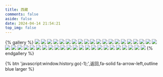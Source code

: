 ```yaml
---
title: 西藏
comments: false
aside: false
date: 2024-04-14 21:54:21
top_img: false
---
```


{% gallery %}
![](https://blogfiles.oss.fyz666.xyz/webp/a4ddec62-1cb6-4fbf-9972-5a96aa3143c3.webp)
![](https://blogfiles.oss.fyz666.xyz/webp/1b62d062-233f-4ce9-b3e2-a81af02060bf.webp)
![](https://blogfiles.oss.fyz666.xyz/webp/26bf36ea-9b88-4d86-8454-ac0ca74a1eea.webp)
![](https://blogfiles.oss.fyz666.xyz/webp/2c26cd05-9767-4f12-8ff8-f71402d84d0c.webp)
![](https://blogfiles.oss.fyz666.xyz/webp/a90ac41e-8dd2-43e6-bd09-660d3a6c8a38.webp)
![](https://blogfiles.oss.fyz666.xyz/webp/8b69515e-9d98-4ad8-a047-6984e25ab277.webp)
![](https://blogfiles.oss.fyz666.xyz/webp/87a4f33d-a748-48b8-b31f-0b27a766da4e.webp)
![](https://blogfiles.oss.fyz666.xyz/jpeg/8eaa0297-3f78-420f-b91f-0c99afe21103.jpeg)
![](https://blogfiles.oss.fyz666.xyz/webp/e322467a-27e8-42c2-81e3-62a447ff52ef.webp)
![](https://blogfiles.oss.fyz666.xyz/webp/a0d99122-d556-4659-b69a-64d076e24d50.webp)
![](https://blogfiles.oss.fyz666.xyz/webp/a095cd35-6ac3-4d82-9dd5-db7fb01d65b5.webp)
![](https://blogfiles.oss.fyz666.xyz/webp/b2b79fc4-189e-4d0e-bcf7-e397f67724e8.webp)
![](https://blogfiles.oss.fyz666.xyz/webp/dde04861-475f-4dbe-bef2-b343adf7bbcc.webp)
![](https://blogfiles.oss.fyz666.xyz/webp/77bfe266-a86e-4641-857d-8bd20d80a711.webp)
![](https://blogfiles.oss.fyz666.xyz/webp/fd9d97c5-f367-4370-87de-06da764caaa5.webp)
![](https://blogfiles.oss.fyz666.xyz/webp/996091fa-8914-4d66-9451-de504edaed9c.webp)
![](https://blogfiles.oss.fyz666.xyz/webp/22bda7ea-3d0c-48c9-9e36-c911c83b0ae9.webp)
![](https://blogfiles.oss.fyz666.xyz/webp/ad9327d4-6b9e-4bdf-8c7f-d611656fcbf3.webp)
![](https://blogfiles.oss.fyz666.xyz/webp/b567b120-5919-4f92-85e7-99d75edaefba.webp)
![](https://blogfiles.oss.fyz666.xyz/webp/43740a7f-928d-40b1-8f0c-4a5509cca25a.webp)
![](https://blogfiles.oss.fyz666.xyz/webp/db1aa64c-7308-484e-afb1-65fd761ccc16.webp)
![](https://blogfiles.oss.fyz666.xyz/webp/6bc9f6a2-3d61-4f1d-a9af-019c36e3428d.webp)
![](https://blogfiles.oss.fyz666.xyz/jpeg/5244c2b8-c057-400a-b837-5c06a18d4850.jpeg)
![](https://blogfiles.oss.fyz666.xyz/webp/65eb3515-797d-4a9d-895d-ffad23cf2bd2.webp)
![](https://blogfiles.oss.fyz666.xyz/webp/1cd999be-3eed-4790-8676-2cbcae8d663e.webp)
![](https://blogfiles.oss.fyz666.xyz/webp/edde48e2-b86e-48f2-a94c-6c59e98e98f2.webp)
![](https://blogfiles.oss.fyz666.xyz/webp/9cf2e9a2-79b2-4bb8-ae31-ed9820294d6f.webp)
![](https://blogfiles.oss.fyz666.xyz/jpeg/9b3173de-3a0e-4029-9c9c-a148dd97850e.jpeg)
![](https://blogfiles.oss.fyz666.xyz/webp/5332d433-d9c7-4b98-91d6-1d65f85825f1.webp)
![](https://blogfiles.oss.fyz666.xyz/jpeg/cd61ed61-ca62-472c-b7da-ced8c671ae20.jpeg)
![](https://blogfiles.oss.fyz666.xyz/webp/f9ea5187-3741-4db1-89ac-9c7acae3ffe0.webp)
![](https://blogfiles.oss.fyz666.xyz/webp/c5fd8f70-6d12-466d-b055-2b69d39fadf6.webp)
![](https://blogfiles.oss.fyz666.xyz/webp/0e56ee98-deaa-47c8-ad7a-b824836f5622.webp)
![](https://blogfiles.oss.fyz666.xyz/webp/0c69547d-302f-4a7b-9320-aa58137386f2.webp)
![](https://blogfiles.oss.fyz666.xyz/webp/13e32f8d-6ef1-4a71-9dac-561ad354a4af.webp)
![](https://blogfiles.oss.fyz666.xyz/webp/abf675db-d3e0-44f0-a074-6b908c063424.webp)
![](https://blogfiles.oss.fyz666.xyz/webp/318009ca-69ab-4a8e-a706-89c93fbe5518.webp)
![](https://blogfiles.oss.fyz666.xyz/webp/01a66b7c-94b6-4a57-a33e-1a30951f710d.webp)
![](https://blogfiles.oss.fyz666.xyz/webp/7c44c2f1-9603-484b-94e3-b68ea423d583.webp)
![](https://blogfiles.oss.fyz666.xyz/webp/25669fbc-3510-40f0-b669-409e07f36527.webp)
![](https://blogfiles.oss.fyz666.xyz/webp/50f0f51d-fdec-4aca-b4d0-c55f50a3ab9e.webp)
![](https://blogfiles.oss.fyz666.xyz/jpeg/749f90f5-c927-4b99-86aa-b30c35dd433f.jpeg)
![](https://blogfiles.oss.fyz666.xyz/webp/17510e1b-8cb7-4889-9fe2-6b5557245433.webp)
{% endgallery %}

{% btn 'javascript:window.history.go(-1);',返回,fa-solid fa-arrow-left,outline blue larger %}
